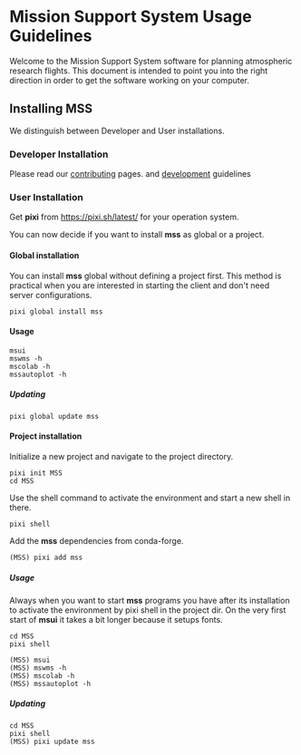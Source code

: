 
Mission Support System Usage Guidelines
=======================================

Welcome to the Mission Support System software for planning
atmospheric research flights. This document is intended to point you
into the right direction in order to get the software working on your
computer.


## Installing MSS

We distinguish between Developer and User installations.

### Developer Installation
Please read our [contributing](https://open-mss.github.io/contributing/) pages.
and [development](https://mss.readthedocs.io/en/stable/development.html) guidelines

### User Installation

Get **pixi** from https://pixi.sh/latest/ for your operation system.

You can now decide if you want to install **mss** as global or a project.

#### Global installation
You can install **mss** global without defining a project first.
This method is practical when you are interested in starting the client
and don't need server configurations.

    pixi global install mss

#### Usage

    msui
    mswms -h
    mscolab -h
    mssautoplot -h


##### Updating

    pixi global update mss

#### Project installation
Initialize a new project and navigate to the project directory.

    pixi init MSS
    cd MSS

Use the shell command to activate the environment and start a new shell in there.

    pixi shell

Add the **mss** dependencies from conda-forge.

    (MSS) pixi add mss

##### Usage
Always when you want to start **mss** programs you have after its installation
to activate the environment by pixi shell in the project dir.
On the very first start of **msui** it takes a bit longer because it setups fonts.

    cd MSS
    pixi shell

    (MSS) msui
    (MSS) mswms -h
    (MSS) mscolab -h
    (MSS) mssautoplot -h

##### Updating

    cd MSS
    pixi shell
    (MSS) pixi update mss